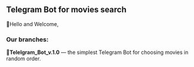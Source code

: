 ## Telegram Bot for movies search

:wave:Hello and Welcome,


### Our branches:

:round_pushpin:**Telelgram_Bot_v.1.0** — the simplest Telegram Bot for choosing movies in random order.

